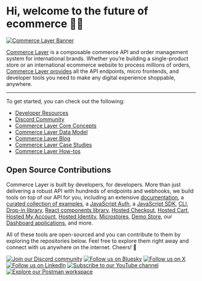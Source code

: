 # Hi, welcome to the future of ecommerce 👋🏾

[![Commerce Layer Banner](https://data.commercelayer.app/assets/images/banners/violet-half.jpg)](https://commercelayer.io/why)

[Commerce Layer](https://commercelayer.io) is a composable commerce API and order management system for international brands. Whether you’re building a single-product store or an international ecommerce website to process millions of orders, [Commerce Layer provides](https://commercelayer.io/features) all the API endpoints, micro frontends, and developer tools you need to make any digital experience shoppable, anywhere.

---

To get started, you can check out the following:

- [Developer Resources](https://commercelayer.io/developers)
- [Discord Community](https://discord.gg/commercelayer)
- [Commerce Layer Core Concepts](https://commercelayer.io/docs/core-concepts)
- [Commerce Layer Data Model](https://commercelayer.io/docs/data-model)
- [Commerce Layer Blog](https://commercelayer.io/blog)
- [Commerce Layer Case Studies](https://commercelayer.io/customers)
- [Commerce Layer How-tos](https://docs.commercelayer.io/core/how-tos)

## Open Source Contributions

Commerce Layer is built by developers, for developers. More than just delivering a robust API with hundreds of endpoints and webhooks, we build tools on top of our API for you, including an extensive [documentation](https://docs.commercelayer.io), a [curated collection of examples](https://github.com/commercelayer/examples), a [JavaScript Auth](https://github.com/commercelayer/commercelayer-js-auth), a [JavaScript SDK](https://github.com/commercelayer/commercelayer-sdk), [CLI](https://github.com/commercelayer/commercelayer-cli), [Drop-in library](https://github.com/commercelayer/drop-in.js), [React components library](https://github.com/commercelayer/commercelayer-react-components), [Hosted Checkout](https://github.com/commercelayer/mfe-checkout), [Hosted Cart](https://github.com/commercelayer/mfe-cart), [Hosted My Account](https://github.com/commercelayer/mfe-my-account), [Hosted Identity](https://github.com/commercelayer/mfe-identity), [Microstores](https://github.com/commercelayer/mfe-microstore), [Demo Store](https://github.com/commercelayer/demo-store), our [Dashboard applications](https://github.com/commercelayer/dashboard-apps), and more.

All of these tools are open-sourced and you can contribute to them by exploring the repositories below. Feel free to explore them right away and connect with us anywhere on the internet. Cheers! 🖤

[![Join our Discord community](https://img.shields.io/badge/Discord-666EFF?style=for-the-badge&logo=discord&logoColor=white)](https://discord.gg/commercelayer)
[![Follow us on Bluesky](https://img.shields.io/badge/Bluesky-666EFF?style=for-the-badge&logo=bluesky&logoColor=white)](https://bsky.app/profile/commercelayer.io)
[![Follow us on X](https://img.shields.io/badge/X-666EFF?style=for-the-badge&logo=x&logoColor=white)](https://x.com/commercelayer)
[![Follow us on LinkedIn](https://img.shields.io/badge/LinkedIn-666EFF?style=for-the-badge&logo=linkedin&logoColor=white)](https://linkedin.com/company/commerce-layer)
[![Subscribe to our YouTube channel](https://img.shields.io/badge/YouTube-666EFF?style=for-the-badge&logo=youtube&logoColor=white)](https://youtube.com/channel/UC42fupHoir5_E8jQfBY2EOA)
[![Explore our Postman workspace](https://img.shields.io/badge/Postman-666EFF?style=for-the-badge&logo=postman&logoColor=white)](https://postman.com/commercelayer)
